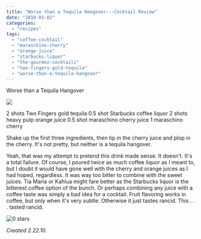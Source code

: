 ```yaml
---
title: "Worse than a Tequila Hangover---Cocktail Review"
date: "2010-03-02"
categories:
  - "recipes"
tags:
  - "coffee-cocktail"
  - "maraschino-cherry"
  - "orange-juice"
  - "starbucks-liquor"
  - "the-gourmez-cocktails"
  - "two-fingers-gold-tequila"
  - "worse-than-a-tequila-hangover"
---
```


Worse than a Tequila Hangover

![](http://www.thegourmez.com/gourmez/photos/worsethanmexicanhangover.jpg)

2 shots Two Fingers gold tequila 0.5 shot Starbucks coffee liquor 2 shots heavy pulp orange juice 0.5 shot maraschino cherry juice 1 maraschino cherry

Shake up the first three ingredients, then tip in the cherry juice and plop in the cherry. It's not pretty, but neither is a tequila hangover.

Yeah, that was my attempt to pretend this drink made sense. It doesn't. It's a total failure. Of course, I poured twice as much coffee liquor as I meant to, but I doubt it would have gone well with the cherry and orange juices as I had hoped, regardless. It was way too bitter to combine with the sweet juices. Tia Maria or Kahlua might fare better as the Starbucks liquor is the bitterest coffee option of the bunch. Or perhaps combining any juice with a coffee taste was simply a bad idea for a cocktail. Fruit flavoring works in coffee, but only when it's very subtle. Otherwise it just tastes rancid. This . . . tasted rancid.




<div class="caption">

![0 stars](http://s3.amazonaws.com/thegourmez-wpmedia/2009/04/rating_mushroom1.gif "rating_mushroom1")</div>


_Created 2.22.10._
